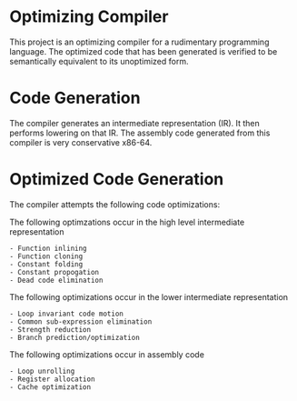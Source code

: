 # Optimizing Compiler

This project is an optimizing compiler for a rudimentary programming language. The optimized code that has been generated is verified to be semantically equivalent to its unoptimized form.

# Code Generation

The compiler generates an intermediate representation (IR). It then performs lowering on that IR. The assembly code generated from this compiler is very conservative x86-64.

# Optimized Code Generation

The compiler attempts the following code optimizations:

The following optimzations occur in the high level intermediate representation

	- Function inlining
	- Function cloning
	- Constant folding
	- Constant propogation
	- Dead code elimination

The following optimizations occur in the lower intermediate representation

	- Loop invariant code motion
	- Common sub-expression elimination
	- Strength reduction
	- Branch prediction/optimization

The following optimizations occur in assembly code

	- Loop unrolling
	- Register allocation
	- Cache optimization


